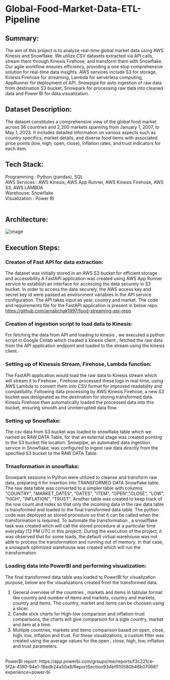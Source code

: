 # Global-Food-Market-Data-ETL-Pipeline

## Summary: <br>
The aim of this project is to analyze real-time global market data using AWS Kinesis and Snowflake. We utilize CSV datasets extracted via API calls, stream them through Kinesis Firehose, and transform them with Snowflake. Our agile workflow ensures
efficiency, providing a one stop comprehensive solution for real-time data insights. AWS services include S3 for storage, Kinesis Firehose for streaming, Lambda for serverless
computing, AppRunner for deployment of API, Snowpipe for auto ingestion of raw data from destination S3 bucket, Snowpark for processing raw data into cleaned data and
Power BI for data visualization.
<br>

## Dataset Description: <br>
The dataset constitutes a comprehensive view of the global food market across 36 countries and 2,200 markets spanning from January 1, 2007, to May 1, 2023. It includes
detailed information on various aspects such as country specifics, market details, and diverse food items with associated price points (low, high, open, close), inflation rates, and trust indicators for each item.
<br>

## Tech Stack: <br>
Programming : Python (pandas), SQL <br>
AWS Services : AWS Kinesis, AWS App Runner, AWS Kinesis Firehose, AWS S3, AWS LAMBDA <br>
Warehouse: Snowflake <br>
Visualization : Power BI <br>
<br>

## Architecture: <br>
![image](https://github.com/user-attachments/assets/19ece9f3-8a56-43e0-b94c-063a65d10f4e)
<br>

## Execution Steps: <br>

### Creaton of Fast API for data extraction: <br>
The dataset was initially stored in an AWS S3 bucket for efficient storage and accessibility.A FastAPI application was created using AWS App Runner service to establish an interface for accessing the data securely in S3 bucket. In order to access the data securely, the AWS access key and secret key id were passed as environment variables in the API service configuration. The API takes input as year, country and market. The code and requirements file for the FastAPI application is present in below repo.<br>
https://github.com/arnabchak1997/food-streaming-api-repo
<br>

### Creation of ingestion script to load data to Kinesis:<br>
For fetching the data from API and loading to kinesis , we executed a python script in Google Collab which created a kinesis client , fetched the raw data from the API application endpoint and loaded to the stream using the kinesis client. <br>

### Setting up of Kinessis Stream, Firehose, Lambda function: <br>
The FastAPI application would load the raw data to Kinesis stream which will stream it to Firehose , Firehose processed these logs in real-time, using AWS Lambda to convert them into CSV format for improved readability and compatibility. Following data processing by AWS Kinesis Firehose, a new S3 bucket was designated as the destination for storing transformed data. Kinesis Firehose then automatically loaded the processed data into this bucket, ensuring smooth and uninterrupted data flow.
<br>

### Setting up Snowflake: <br>
The csv data from S3 bucket was loaded to snowflake table which we named as RAW DATA Table, for that an external stage was created pointing to the S3 bucket file location. Snowpipe, an automated data ingestion service in Snowflake, was configured to ingest raw data directly from the specified S3 bucket to the RAW DATA Table. 

### Trnasformation in snowflake: <br>
Snowpark sessions in Python were utilized to cleanse and transform raw data, preparing it for insertion into TRANSFORMED DATA Snowflake table. 
The raw data table was converted to a simpler table with columns "COUNTRY", "MARKET_DATES", "DATES", "ITEM", "OPEN","CLOSE", "LOW", "HIGH", "INFLATION", "TRUST". Another table was created to keep track of the row count and index so that only the incoming data in the raw data table is transformed and loaded to the final transformed data table. 
The python code was deployed as stored procedure so that it can be called when the transformation is required. To automate the transformation , a snowlflake task was created whch will call the stored procedure at a particular time everyday (12 PM UTC in this project). During the execution of the project, it was observed that for some loads, the default virtual warehouse was not able to process the transformation and running out of memory. In that case, a snowpark optimized warehouse was created which will run the transformation.
<br>

### Loading data into PowerBI and performing visualization: <br>
The final transformed data table was loaded to PowerBI for visualization purpose, below are the visualizations created from the transformed data. <br>

1. General overview of the countries , markets and items in tablular format like country and number of items and markets, country and markets, country and items. The country, market and items can be choosen using a slicer.
2. Candle stick charts for High-low comparison and inflation-trust comparisons, the charts will give comparsion for a sigle country, market and item at a time.
3. Multiple countries, markets and items comparison based on open, close, high, low, inflation and trust. For these visualizations, a custom filter was created using the average values for the open , close, high, low, inflation and trust parameters.
<br>
PowerBI report: https://app.powerbi.com/groups/me/reports/f3c221ce-5f2a-4180-94e1-18edb24a50a8/ReportSection934bf910580b46b07066?experience=power-bi






